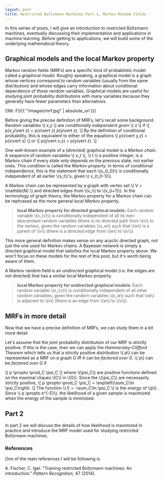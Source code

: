 ```yaml
---
layout: post
title: Restricted Boltzmann Machines Part 1, Markov Random Fields
---
```


In this series of posts, I will give an introduction to restricted Boltzmann machines, eventually discussing their implementation and applications in machine learning. Before getting to applications, we will build some of the underlying mathematical theory. 

## Graphical models and the local Markov property

Markov random fields (MRFs) are a specific kind of probablistic model called a *graphical model*. Roughly speaking, a graphical model is a graph whose vertices correspond to random variables (usually from the same distribution) and whose edges carry information about conditional dependence of those random variables. Graphical models are useful for studying joint probability distributions with many variables because they generally have fewer parameters than alternatives.

![Mr. F]({{ "/images/mrf.jpg" | absolute_url }})

Before giving the precise definition of MRFs, let's recall some background. Random variables \\( x,y \\) are *conditionally independent given* \\( z \\) if 
\\[
p(x,y\vert z) = p(x\vert z) p(y\vert z).
\\]
By the definition of conditional probability, this is equivalent to either of the equations
\\[
p(x\vert y,z) = p(x\vert z)
\\] 
or 
\\[ 
p(y\vert x,z) = p(y\vert z).
\\]

One well-known example of a (directed) graphical model is a *Markov chain*. A sequence of random variables \\( x_t \\),  \\( t \\) a positive integer, is a Markov chain if every state only depends on the previous state, not earlier ones. This condition is called the *Markov property.* In terms of conditional independence, this is the statement that each \\(x_{t_0}\\) is conditionally independent of all earlier \\(x_t\\)'s, given \\( x_{t_0-1}\\).

A Markov chain can be represented by a graph with vertex set \\( V = \mathbb{N} \\) and directed edges from \\(v_i\\) to \\(v_{i+1}\\). In the terminology of graph theory, the Markov property for a Markov chain can be rephrased as the more general *local Markov property*.

> **local Markov property for directed graphical models:** Each random variable \\(x_{v}\\) is conditionally independent of all its non-descendant random variables (there is no directed path from \\(v\\) to the vertex), given the random variables \\(x_w\\) such that \\(w\\) is a parent of \\(v\\) (there is a directed edge from \\(w\\) to \\(v\\)).

This more general definition makes sense on any acyclic directed graph, not just the one used for Markov chains. A Bayesian network is simply a directed graphical model that satisfies the local Markov property above. We won't focus on these models for the rest of this post, but it's worth being aware of them.

A Markov random field is an *undirected* graphical model (i.e. the edges are not directed) that has a similar local Markov property. 

> **local Markov property for undirected graphical models:** Each random variable \\(x_{v}\\) is conditionally independent of all other random variables, given the random variables \\(x_w\\) such that \\(w\\) is adjacent to \\(v\\) (there is an edge from \\(w\\) to \\(v\\)).

## MRFs in more detail

Now that we have a precise definition of MRFs, we can study them in a bit more detail.  

Let's assume that the joint probability distribution of our MRF is strictly positive.  If this is the case, then we can apply the  *Hammersley–Clifford Theorem* which tells us that a strictly positive distribution \\( p\\) can be represented as a MRF on a graph G iff it can be *factored over G*. \\( p\\) can be *factored over G* if

\\[
p \propto \prod_C \psi_C
\\]
where \\(\psi_C\\) are positive functions defined on the maximal cliques \\(C\\) in \\(G\\). Since the \\(\psi_C\\) are necessarily strictly positive, 
\\[
p \propto \prod_C \psi_C = \exp\left(\sum_C\ln \psi_C\right).
\\]
The function \\( E = -\sum_C\ln \psi_C \\) is the *energy* of \\(p\\). Since \\( p \propto e^{-E}\\), the likelihood of a given sample is maximized when the energy of the sample is minimized.

## Part 2

In part 2 we will discuss the details of how likelihood is maximized in practice and introduce the MRF model used for studying restricted Boltzmann machines.

### References

One of the main references I will be following is 

A. Fischer, C. Igel. "Training restricted Boltzmann machines: An introduction." *Pattern Recognition*, 47 (2014).
